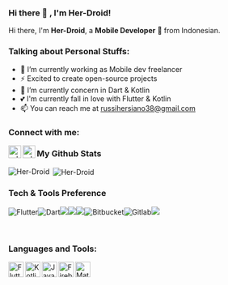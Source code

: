 ### Hi there 👋 , I'm Her-Droid!
   
Hi there, I'm **Her-Droid**, a **Mobile Developer** 🚀 from Indonesian.

### Talking about Personal Stuffs:
  - 🔭 I’m currently working as Mobile dev freelancer
  - ⚡ Excited to create open-source projects
  - 🌱 I’m currently concern in Dart & Kotlin
  - 💕 I'm currently fall in love with Flutter & Kotlin
  - 📫 You can reach me at <a href="mailto:russihersiano38@gmail.com">russihersiano38@gmail.com</a>

  
### Connect with me:

<p>
    <a href="https://instagram/ruhc_38" target="blank"><img align="left" alt="udoyhasan | Twitter" height="25px" src="https://raw.githubusercontent.com/udoyhasan/udoyhasan/main/social/instagram.png" /></a>
    <a href="https://www.linkedin.com/in/russi-hersiano/" target="blank"><img align="left" alt="udoyhasan | LinkedIn" height="25px" src="https://raw.githubusercontent.com/udoyhasan/udoyhasan/main/social/linkedin.png" /></a>
</p>


### My Github Stats
<p><img align="left" src="https://github-readme-stats.vercel.app/api/top-langs?username=Her-Droid&show_icons=true&locale=en&layout=compact" alt="Her-Droid" /></p>
<p>&nbsp;<img align="center" src="https://github-readme-stats.vercel.app/api?username=Her-Droid&show_icons=true&locale=en" alt="Her-Droid" /></p>


### Tech & Tools Preference

<img alt="Flutter" src="https://img.shields.io/badge/Flutter-02569B?style=flat-square&logo=flutter&logoColor=white" /><img alt="Dart" src="https://img.shields.io/badge/Dart-0175C2?style=flat-square&logo=dart&logoColor=white" /><img src="https://img.shields.io/badge/-MySQL-F29111?style=flat&logo=mysql&logoColor=FFFFFF"><img src="https://img.shields.io/badge/-Firebase-FFA611?style=flat&logo=firebase&logoColor=FFFFFF"><img src="http://img.shields.io/badge/-Github-000000?style=flat&logo=github&logoColor=FFFFFF"><img alt="Bitbucket" src="https://img.shields.io/badge/Bitbucket-0747a6?style=flat-square&logo=bitbucket&logoColor=white" /><img alt="Gitlab" src="https://img.shields.io/badge/Gitlab-orange?style=flat-square&logo=gitlab&logoColor=white" /><img src="http://img.shields.io/badge/-VS%20Code-007ACC?style=flat&logo=visual%20studio%20code&logoColor=white">

<br />

### Languages and Tools:

<img align="left" alt="Flutter" height="30px" src="https://cdn.worldvectorlogo.com/logos/flutter-logo.svg" />
<img align="left" alt="Kotlin" height="30px" src="https://img.icons8.com/color/96/000000/kotlin.png" />
<img align="left" alt="Java" height="30px" src="https://img.icons8.com/color/96/000000/java-coffee-cup-logo--v1.png" />
<img align="left" alt="Firebase" height="30px" src="https://img.icons8.com/color/96/000000/firebase.png" />
<img align="left" alt="Material UI" height="30px" src="https://img.icons8.com/color/96/000000/material-ui.png" />
